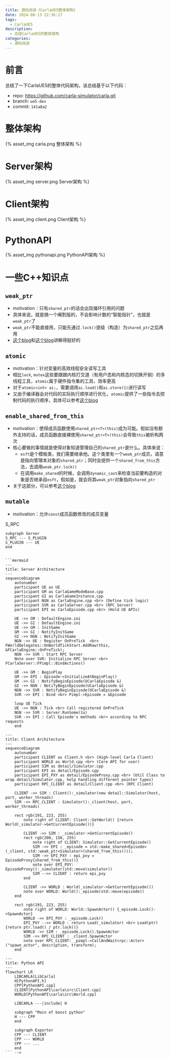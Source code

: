 ```yaml
---
title: 源码阅读《CarlaUE5整体架构》
date: 2024-08-13 22:36:17
tags: 
  - CarlaUE5
description:
  - 总结CarlaUE5的整体架构
categories:
  - 源码阅读
---
```


# 前言

总结了一下CarlaUE5的整体代码架构，该总结基于以下代码：

- repo: https://github.com/carla-simulator/carla.git
- branch: `ue5-dev`
- commit: `141a8a2`

# 整体架构

<!-- <div style="width:400px; margin-left:auto; margin-right:auto;" > -->
<div style="max-width: 100%; margin: 0 auto;">
  {% asset_img carla.png 整体架构 %}
</div>

# Server架构

<!-- <div style="width:auto; margin-left:auto; margin-right:auto;" > -->
<div style="max-width: 100%; margin: 0 auto;">
  {% asset_img server.png Server架构 %}
</div>

# Client架构

<!-- <div style="width:400px; margin-left:auto; margin-right:auto;" > -->
<div style="max-width: 100%; margin: 0 auto;">
  {% asset_img client.png Client架构 %}
</div>

# PythonAPI

<!-- <div style="width:400px; margin-left:auto; margin-right:auto;" > -->
<div style="max-width: 100%; margin: 0 auto;">
  {% asset_img pythonapi.png PythonAPI架构 %}
</div>

# 一些C++知识点

## `weak_ptr`

- motivation：只有`shared_ptr`的话会出现循环引用的问题
- 具体来说，就是搞一个阉割版的，不会影响计数的“智能指针”，也就是`weak_ptr`了
- `weak_ptr`不能直接用，只能先通过`.lock()`提级（构造）为`shared_ptr`之后再用
- [这个blog](https://blog.csdn.net/qq_38410730/article/details/105903979)和[这个blog](https://blog.csdn.net/Xiejingfa/article/details/50772571)讲解得挺好的

## `atomic`

- motivation：针对变量的高效线程安全读写工具
- 相比`lock`, `mutex`这些要跟跟内核打交道（有用户态和内核态的切换开销）的多线程工具，`atomic`属于硬件指令集的工具，效率更高
- 对于`atomic<int> ai;`，需要调用`ai.load()`和`ai.store(1)`进行读写
- 又由于编译器会对代码的实际执行顺序进行优化，`atomic`提供了一些指令去控制代码的执行顺序，具体可以参考[这个blog](https://www.cnblogs.com/kekec/p/14470150.html)

## `enable_shared_from_this`

- motivation：使得成员函数使用`shared_ptr<T>(this)`成为可能。假如没有额外支持的话，成员函数直接裸使用`shared_ptr<T>(this)`会导致`this`被析构两次
- 核心要做的事情就是使得对象知道管理自己的`shared_ptr`是什么。具体来说：
    - `esft`是个模板类，我们需要继承他。这个类里有一个`weak_ptr`成员，语意是指向管理本对象的`shared_ptr`；同时会提供一个`shared_from_this`方法，去调用`weak_ptr.lock()`
    - 在调用`make_shared`的时候，会调用`dynamic_cast`来检查当前要构造的对象是否继承自`esft`，假如是，就会将其`weak_ptr`对象指向`shared_ptr`
- 关于这部分，可以参考[这个blog](https://blog.csdn.net/caoshangpa/article/details/79392878)

## `mutable`

- motivation：允许`const`成员函数修改的成员变量



<!-- ```mermaid
---
title: Carla Architecture
---
flowchart LR
    PY[Python API]
    C_CPP[C++ Carla Client]
    C_RPC[C++ RPC Client]
    S_RPC[C++ RPC Server]
    S_PLUGIN[C++ Calar UE5 Plugin]
    UE[UE]
    PY --- |boost python| C_CPP
    subgraph "Client (LibCarla)"
    C_CPP --- C_RPC
    end

    C_RPC <--RPC--> S_RPC

    subgraph Server
    S_RPC --- S_PLUGIN
    S_PLUGIN --- UE
    end
```

```mermaid
---
title: Server Architecture
---
sequenceDiagram
    autonumber
    participant UE as UE
    participant GM as CarlaGameModeBase.cpp
    participant GI as CarlaGameInstance.cpp
    participant NGN as CarlaEngine.cpp <br> (Define tick logic)
    participant SVR as CarlaServer.cpp <br> (RPC Server)
    participant EPI as CarlaEpisode.cpp <br> (Hold UE APIs)

    UE ->> GM : DefaultEngine.ini
    UE ->> GI : DefaultEngine.ini
    UE ->> GM : InitGame
    GM ->> GI : NotifyInitGame
    GI ->> NGN : NotifyInitGame
    NGN ->> UE : Register OnPreTick  <br> FWorldDelegates::OnWorldTickStart.AddRaw(this, &FCarlaEngine::OnPreTick);
    NGN ->> SVR : Start RPC Server
    Note over SVR: Initialize RPC Server <br> FCarlaServer::FPimpl::BindActions()

    UE ->> GM : BeginPlay
    GM ->> EPI : Episode->InitializeAtBeginPlay()
    GM ->> GI : NotifyBeginEpisode(UCarlaEpisode &)
    GI ->> NGN : NotifyBeginEpisode(UCarlaEpisode &)
    NGN ->> SVR : NotifyBeginEpisode(UCarlaEpisode &)
    SVR ->> EPI : Bind <br> Pimpl->Episode = &Episode

    loop UE Tick
    UE ->> NGN : Tick <br> Call registered OnPreTick
    NGN ->> SVR : Server.RunSome(1u)
    SVR ->> EPI : Call Episode's methods <br> according to RPC requests
    end
```

```mermaid
---
title: Client Architecture
---
sequenceDiagram
    autonumber
    participant CLIENT as Client.h <br> (High-level Carla Client)
    participant WORLD as World.cpp <br> (Core API for user)
    participant SIM as detail/Simulator.cpp
    participant EPI as detail/Episode.cpp
    participant EPI_PXY as detail/EpisodeProxy.cpp <br> (Util Class to wrap detail/Simulator.cpp, help handling different pointer types)
    participant RPC_CLIENT as detail/Client.cpp <br> (RPC Client)

    CLIENT ->> SIM : Client():_simulator(new detail::Simulator(host, port, worker_threads)
    SIM ->> RPC_CLIENT : Simulator():_client(host, port, worker_threads)

    rect rgb(191, 223, 255)
        note right of CLIENT: Client::GetWorld() {return World(_simulator->GetCurrentEpisode())}

        CLIENT ->> SIM : _simulator->GetCurrentEpisode()
        rect rgb(200, 150, 255)
            note right of CLIENT: Simulator::GetCurrentEpisode()
            SIM ->> EPI : _episode = std::make_shared<Episode>(_client, std::weak_ptr<Simulator>(shared_from_this()));
            SIM ->> EPI_PXY : epi_pxy = EpisodeProxy{shared_from_this()}
            note over EPI_PXY: EpisodeProxy():_simulator(std::move(simulator))
            SIM -->> CLIENT : return epi_pxy
        end

        CLIENT ->> WORLD : World(_simulator->GetCurrentEpisode())
        note over WORLD: World():_episode(std::move(episode))
    end

    rect rgb(191, 223, 255)
        note right of WORLD: World::SpawnActor() {_episode.Lock()->SpawnActor}
        WORLD ->> EPI_PXY : _episode.Lock()
        EPI_PXY -->> WORLD : return Load(_simulator) <br> Load(ptr) {return ptr.load() / ptr.lock()}
        WORLD ->> SIM : _episode.Lock().SpawnActor
        SIM ->> RPC_CLIENT : _client.SpawnActor
        note over RPC_CLIENT: _pimpl->CallAndWait<rpc::Actor>("spawn_actor", description, transform);
    end
```

```mermaid
---
title: Python API
---
flowchart LR
    LIBCARLA[LibCarla]
    H[PythonAPI.h]
    CPP[PythonAPI.cpp]
    CLIENT[PythonAPI\carla\src\Client.cpp]
    WORLD[PythonAPI\carla\src\World.cpp]

    LIBCARLA ---|include| H

    subgraph "Main of boost python"
    H --- CPP 
    end

    subgraph Exporter
    CPP --- CLIENT 
    CPP --- WORLD
    CPP --- ...
    end
``` -->